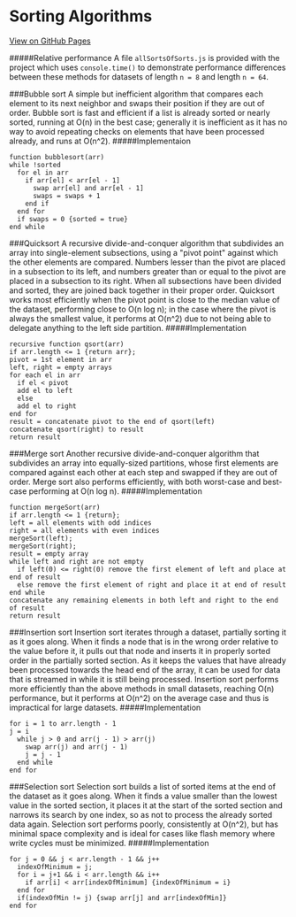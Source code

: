 # Sorting Algorithms

[View on GitHub Pages](https://spacetoastcoasttocoast.github.io/sorting-visualizer/)

#####Relative performance
A file `allSortsOfSorts.js` is provided with the project which uses `console.time()` to demonstrate performance differences between these methods for datasets of length `n = 8` and length `n = 64`.

###Bubble sort
A simple but inefficient algorithm that compares each element to its next neighbor and swaps their position if they are out of order. Bubble sort is fast and efficient if a list is already sorted or nearly sorted, running at O(n) in the best case; generally it is inefficient as it has no way to avoid repeating checks on elements that have been processed already, and runs at O(n^2).
#####Implementaion
```
function bubblesort(arr)
while !sorted
  for el in arr
    if arr[el] < arr[el - 1]
      swap arr[el] and arr[el - 1]
      swaps = swaps + 1
    end if
  end for
  if swaps = 0 {sorted = true}
end while
```
###Quicksort
A recursive divide-and-conquer algorithm that subdivides an array into single-element subsections, using a "pivot point" against which the other elements are compared. Numbers lesser than the pivot are placed in a subsection to its left, and numbers greater than or equal to the pivot are placed in a subsection to its right. When all subsections have been divided and sorted, they are joined back together in their proper order. Quicksort works most efficiently when the pivot point is close to the median value of the dataset, performing close to O(n log n); in the case where the pivot is always the smallest value, it performs at O(n^2) due to not being able to delegate anything to the left side partition.
#####Implementation
```
recursive function qsort(arr)
if arr.length <= 1 {return arr};
pivot = 1st element in arr
left, right = empty arrays
for each el in arr
  if el < pivot
  add el to left
  else
  add el to right
end for
result = concatenate pivot to the end of qsort(left)
concatenate qsort(right) to result
return result
```
###Merge sort
Another recursive divide-and-conquer algorithm that subdivides an array into equally-sized partitions, whose first elements are compared against each other at each step and swapped if they are out of order. Merge sort also performs efficiently, with both worst-case and best-case performing at O(n log n).
#####Implementation
```
function mergeSort(arr)
if arr.length <= 1 {return};
left = all elements with odd indices
right = all elements with even indices
mergeSort(left);
mergeSort(right);
result = empty array
while left and right are not empty
  if left(0) <= right(0) remove the first element of left and place at end of result
  else remove the first element of right and place it at end of result
end while
concatenate any remaining elements in both left and right to the end of result
return result
```
###Insertion sort
Insertion sort iterates through a dataset, partially sorting it as it goes along. When it finds a node that is in the wrong order relative to the value before it, it pulls out that node and inserts it in properly sorted order in the partially sorted section. As it keeps the values that have already been processed towards the head end of the array, it can be used for data that is streamed in while it is still being processed. Insertion sort performs more efficiently than the above methods in small datasets, reaching O(n) performance, but it performs at O(n^2) on the average case and thus is impractical for large datasets.
#####Implementation
```
for i = 1 to arr.length - 1
j = i
  while j > 0 and arr(j - 1) > arr(j)
    swap arr(j) and arr(j - 1)
    j = j - 1
  end while
end for
```
###Selection sort
Selection sort builds a list of sorted items at the end of the dataset as it goes along. When it finds a value smaller than the lowest value in the sorted section, it places it at the start of the sorted section and narrows its search by one index, so as not to process the already sorted data again. Selection sort performs poorly, consistently at O(n^2), but has minimal space complexity and is ideal for cases like flash memory where write cycles must be minimized.
#####Implementation
```
for j = 0 && j < arr.length - 1 && j++
  indexOfMinimum = j;
  for i = j+1 && i < arr.length && i++
    if arr[i] < arr[indexOfMinimum] {indexOfMinimum = i}
  end for
  if(indexOfMin != j) {swap arr[j] and arr[indexOfMin]}
end for
```